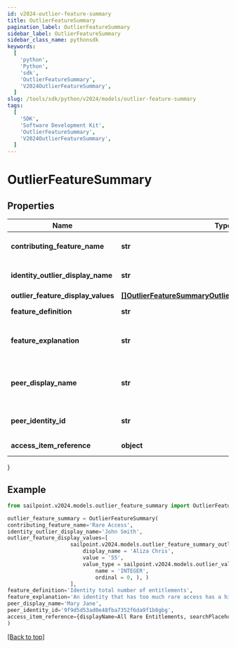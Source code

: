 ```yaml
---
id: v2024-outlier-feature-summary
title: OutlierFeatureSummary
pagination_label: OutlierFeatureSummary
sidebar_label: OutlierFeatureSummary
sidebar_class_name: pythonsdk
keywords:
  [
    'python',
    'Python',
    'sdk',
    'OutlierFeatureSummary',
    'V2024OutlierFeatureSummary',
  ]
slug: /tools/sdk/python/v2024/models/outlier-feature-summary
tags:
  [
    'SDK',
    'Software Development Kit',
    'OutlierFeatureSummary',
    'V2024OutlierFeatureSummary',
  ]
---
```


# OutlierFeatureSummary

## Properties

| Name | Type | Description | Notes |
| --- | --- | --- | --- |
| **contributing_feature_name** | **str** | Contributing feature name | [optional] |
| **identity_outlier_display_name** | **str** | Identity display name | [optional] |
| **outlier_feature_display_values** | [**[]OutlierFeatureSummaryOutlierFeatureDisplayValuesInner**](outlier-feature-summary-outlier-feature-display-values-inner) |  | [optional] |
| **feature_definition** | **str** | Definition of the feature | [optional] |
| **feature_explanation** | **str** | Detailed explanation of the feature | [optional] |
| **peer_display_name** | **str** | outlier's peer identity display name | [optional] |
| **peer_identity_id** | **str** | outlier's peer identity id | [optional] |
| **access_item_reference** | **object** | Access Item reference | [optional] |

}

## Example

```python
from sailpoint.v2024.models.outlier_feature_summary import OutlierFeatureSummary

outlier_feature_summary = OutlierFeatureSummary(
contributing_feature_name='Rare Access',
identity_outlier_display_name='John Smith',
outlier_feature_display_values=[
                    sailpoint.v2024.models.outlier_feature_summary_outlier_feature_display_values_inner.OutlierFeatureSummary_outlierFeatureDisplayValues_inner(
                        display_name = 'Aliza Chris',
                        value = '55',
                        value_type = sailpoint.v2024.models.outlier_value_type.OutlierValueType(
                            name = 'INTEGER',
                            ordinal = 0, ), )
                    ],
feature_definition='Identity total number of entitlements',
feature_explanation='An identity that has too much rare access has a higher change of becoming a security threat due to the unique access they possess',
peer_display_name='Mary Jane',
peer_identity_id='9f9d5d53ad0e48fba7352f6da9f1b8gbg',
access_item_reference={displayName=All Rare Entitlements, searchPlaceholder=Search by name or description}
)

```

[[Back to top]](#)

